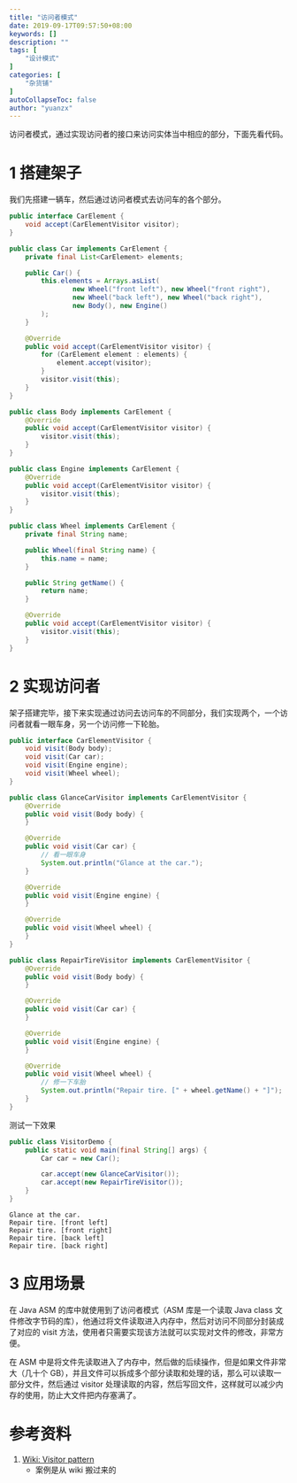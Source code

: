 ```yaml
---
title: "访问者模式"
date: 2019-09-17T09:57:50+08:00
keywords: []
description: ""
tags: [
    "设计模式"
]
categories: [
    "杂货铺"
]
autoCollapseToc: false
author: "yuanzx"
---
```


访问者模式，通过实现访问者的接口来访问实体当中相应的部分，下面先看代码。

# 1 搭建架子

我们先搭建一辆车，然后通过访问者模式去访问车的各个部分。

```java
public interface CarElement {
    void accept(CarElementVisitor visitor);
}

public class Car implements CarElement {
    private final List<CarElement> elements;

    public Car() {
        this.elements = Arrays.asList(
                new Wheel("front left"), new Wheel("front right"),
                new Wheel("back left"), new Wheel("back right"),
                new Body(), new Engine()
        );
    }

    @Override
    public void accept(CarElementVisitor visitor) {
        for (CarElement element : elements) {
            element.accept(visitor);
        }
        visitor.visit(this);
    }
}

public class Body implements CarElement {
    @Override
    public void accept(CarElementVisitor visitor) {
        visitor.visit(this);
    }
}

public class Engine implements CarElement {
    @Override
    public void accept(CarElementVisitor visitor) {
        visitor.visit(this);
    }
}

public class Wheel implements CarElement {
    private final String name;

    public Wheel(final String name) {
        this.name = name;
    }

    public String getName() {
        return name;
    }

    @Override
    public void accept(CarElementVisitor visitor) {
        visitor.visit(this);
    }
}
```

# 2 实现访问者

架子搭建完毕，接下来实现通过访问去访问车的不同部分，我们实现两个，一个访问者就看一眼车身，另一个访问修一下轮胎。

```java
public interface CarElementVisitor {
    void visit(Body body);
    void visit(Car car);
    void visit(Engine engine);
    void visit(Wheel wheel);
}

public class GlanceCarVisitor implements CarElementVisitor {
    @Override
    public void visit(Body body) {
    }

    @Override
    public void visit(Car car) {
        // 看一眼车身
        System.out.println("Glance at the car.");
    }

    @Override
    public void visit(Engine engine) {
    }

    @Override
    public void visit(Wheel wheel) {
    }
}

public class RepairTireVisitor implements CarElementVisitor {
    @Override
    public void visit(Body body) {
    }

    @Override
    public void visit(Car car) {
    }

    @Override
    public void visit(Engine engine) {
    }

    @Override
    public void visit(Wheel wheel) {
        // 修一下车胎
        System.out.println("Repair tire. [" + wheel.getName() + "]");
    }
}
```

测试一下效果

```java
public class VisitorDemo {
    public static void main(final String[] args) {
        Car car = new Car();

        car.accept(new GlanceCarVisitor());
        car.accept(new RepairTireVisitor());
    }
}
```

```output
Glance at the car.
Repair tire. [front left]
Repair tire. [front right]
Repair tire. [back left]
Repair tire. [back right]
```

# 3 应用场景

在 Java ASM 的库中就使用到了访问者模式（ASM 库是一个读取 Java class 文件修改字节码的库），他通过将文件读取进入内存中，然后对访问不同部分封装成了对应的 visit 方法，使用者只需要实现该方法就可以实现对文件的修改，非常方便。

在 ASM 中是将文件先读取进入了内存中，然后做的后续操作，但是如果文件非常大（几十个 GB），并且文件可以拆成多个部分读取和处理的话，那么可以读取一部分文件，然后通过 visitor 处理读取的内容，然后写回文件，这样就可以减少内存的使用，防止大文件把内存塞满了。

# 参考资料

1. [Wiki: Visitor pattern](https://en.wikipedia.org/wiki/Visitor_pattern#Java_example)
   - 案例是从 wiki 搬过来的